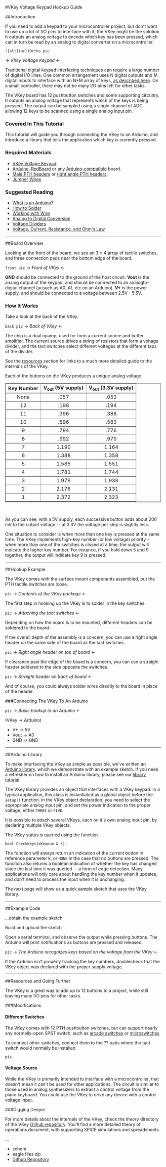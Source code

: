 #VKey Voltage Keypad Hookup Guide

##Introduction

If you need to add a keypad to your microcontroller project, but don't want to use up a lot of I/O  pins to interface with it, the VKey might be the solution.  It outputs an analog voltage to encode which key has been pressed, which can in turn be read by an analog to digital converter on a microcontroller.

`![alt](url)Ortho pic`

-> *VKey Voltage Keypad* <-

Traditional digital keypad interfacing techniques can require a large number of digital I/O lines.  One common arrangement uses N digital outputs and M digital inputs to interface with an N*M array of keys, [as described here](http://www.embeddedrelated.com/showarticle/72.php).  On a small controller, there may not be many I/O pins left for other tasks.

The VKey board has 12 pushbutton switches and some supporting circuitry.  It outputs an analog voltage that represents which of the keys is being pressed.  The output can be sampled using a single channel of ADC, allowing 12 keys to be scanned using a single analog input pin.

### Covered In This Tutorial

This tutorial will guide you through connecting the VKey to an Arduino, and introduce a library that tells the application which key is currently pressed.

### Required Materials

* [VKey Voltage Keypad](https://www.sparkfun.com/products/...) 
* [Arduino](https://www.sparkfun.com/products/11021), [RedBoard](https://www.sparkfun.com/products/11575) or any [Arduino-compatible](https://www.sparkfun.com/categories/242) board. 
* [Male PTH headers](https://www.sparkfun.com/products/116) or [right angle PTH headers](https://www.sparkfun.com/products/553).
* [Jumper Wires](https://www.sparkfun.com/products/9385)

### Suggested Reading

* [What is an Arduino?](tutorials/50)
* [How to Solder](tutorials/5)
* [Working with Wire](tutorials/41)
* [Analog to Digital Conversion](tutorials/35)
* [Voltage Dividers](tutorials/44)
* [Voltage, Current, Resistance, and Ohm's Law](tutorials/27)

---

##Board Overview

Looking at the front of the board, we see an 3 * 4 array of tactile switches, and three connection pads near the bottom edge of the board.

`front pic`
-> *Front of VKey* <-

**GND** should be connected to the ground of the host circuit.
**Vout** is the analog output of the keypad, and should be connected to an analogto-digital channel (ausuch as A0, A1, etc on an Arduino).
**V+** is the power supply, and should be connected to a voltage between 2.5V - 5.5V.

### How It Works

Take a look at the back of the VKey.

`back pic`
-> *Back of VKey* <-

The chip is a dual opamp, used for form a current source and buffer amplifier.  The current source drives a string of resistors that form a voltage divider, and the tact switches select different voltages at the different taps of the divider. 

See the [resources]() section for links to a much more detailed guide to the internals of the VKey.

Each of the buttons on the VKey produces a unique analog voltage


<table border="1" align="center" width="500">
<tr align="center"><td><b>Key Number</b></td><td><b>V<sub>out</sub> (5V supply)</b></td><td><b>V<sub>out</sub> (3.3V supply)</b></td></tr>
<tr align="center"><td>None</td><td>.057</td><td>.053</td></tr>
<tr align="center"><td>12</td><td>.198</td><td>.194</td></tr>
<tr align="center"><td>11</td><td>.396</td><td>.388</td></tr>
<tr align="center"><td>10</td><td>.596</td><td>.583</td></tr>
<tr align="center"><td>9</td><td>.794</td><td>.776</td></tr>
<tr align="center"><td>8</td><td>.992</td><td>.970</td></tr>
<tr align="center"><td>7</td><td>1.190</td><td>1.164</td></tr>
<tr align="center"><td>6</td><td>1.388</td><td>1.358</td></tr>
<tr align="center"><td>5</td><td>1.585</td><td>1.551</td></tr>
<tr align="center"><td>4</td><td>1.781</td><td>1.744</td></tr>
<tr align="center"><td>3</td><td>1.979</td><td>1.938</td></tr>
<tr align="center"><td>2</td><td>2.176</td><td>2.131</td></tr>
<tr align="center"><td>1</td><td>2.372</td><td>2.323</td></tr>
</table><br>

As you can see, with a 5V supply, each successive button adds about 200 mV to the output voltage -- at 3.3V the voltage per step is slightly less.

One situation to consider is when more than one key is pressed at the same time.  The VKey implements high-key number (or low voltage) priority - when more than one of the switches is closed at a time, the output will indicate the higher key number.  For instance, if you hold down 5 and 9 together, the output will indicate key 9 is pressed.


---

##Hookup Example

The VKey comes with the surface mount components assembled, but the PTH tactile switches are loose.   

`pic`
-> *Contents of the VKey package* <- 

The first step in hooking up the VKey is to solder in the key switches.

`pic`
-> *Attaching the tact switches* <-

Depending on how the board is to be mounted, different headers can be soldered to the board.

If the overall depth of the assembly is a concern, you can use a right angle header on the same side of the board as the tact switches.

`pic`
-> *Right angle header on top of board* <-

If clearance past the edge of the board is a concern, you can use a straight header soldered to the side opposite the switches.

`pic`
-> *Straight header on back of board* <-

And of course, you could always solder wires directly to the board in place of the header.

###Connecting The VKey To An Arduino

`pic`
-> *Basic hookup to an Arduino* <-

(VKey → Arduino)

* V+ → 5V
* Vout → A0
* GND → GND

---

##Arduino Library

To make interfacing the VKey as simple as possible, we've written an [Arduino library](https://github.com/sparkfun/VKey/). which we demonstrate with an example sketch. If you need a refresher on how to install an Arduino library, please see our [library tutorial](tutorials/15).  

The VKey library provides an object that interfaces with a VKey keypad.  In a typical application, this class is instantiated as a global object before the `setup()` function.  In the VKey object declaration, you need to select the appropriate analog input pin, and set the power indication to the proper voltage, either `THREE` or `FIVE`.

It is possible to attach several VKeys, each on it's own analog input pin, by declaring multiple VKey objects.

The VKey status is queried using the function
 
	bool CheckKeys(eKeynum & k);

The function will always return an indication of the current button in reference parameter k, or `NONE` in the case that no buttons are pressed.  The function also returns a boolean indication of whether the key has changed since the last time it was queried -- a form of edge detection.  Many applications will only care about handling the key number when it updates, and don't need to process the input when it is unchanging.

The next page will show us a quick sample sketch that uses the VKey library.    

---
##Example Code

...obtain the example sketch


Build and upload the sketch

Open a serial terminal, and observe the output while pressing buttons.  The Arduino will print notifications as buttons are pressed and released. 

`pic`
-> *The Arduino recognizes keys based on the volrage from the VKey* <-

If the Arduino isn't properly tracking the key numbers, doublecheck that the VKey object was declared with the proper supply voltage.

---

##Resources and Going Further
 
The VKey is a great way to add up to 12 buttons to a project, while still leaving many I/O pins for other tasks.

###Modifications



#### Different Switches
The VKey comes with 12 PTH pushbutton switches, but can support nearly any normally-open SPST switch, such as [arcade switches](https://www.sparkfun.com/products/9336) or [microswitches](https://www.sparkfun.com/products/9414).

To connect other switches, connect them to the ?? pads where the tact switch would normally be installed.

`pix`

#### Voltage Source

While the VKey is primarily intended to interface with a microcontroller, that doesn't mean it can't be used for other applications.  The circuit is similar to those used in analog synthesizers to extract a control voltage from the piano keyboard.  You could use the VKey to drive any device with a control voltage input.

###Digging Deeper

For more details about the internals of the VKey, check the *theory* directory of the VKey [Github repository](https://github.com/sparkfun/VKey).  You'll find a more detailed theory of operations document, with supporting  SPICE simulations and spreadsheets.

...
* schem
* eagle files zip
* [Github Repository](https://github.com/sparkfun/VKey)